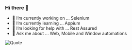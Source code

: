 ### Hi there 👋

- 🔭 I’m currently working on ... Selenium
- 🌱 I’m currently learning ... Appium
- 🤔 I’m looking for help with ... Rest Assured
- 💬 Ask me about ... Web, Mobile and Window automations


![Quote](https://miro.medium.com/max/300/0*G5LU9ITFSrCleyzS.jpg)

<!--
**sumit12071988/sumit12071988** is a ✨ _special_ ✨ repository because its `README.md` (this file) appears on your GitHub profile.

Here are some ideas to get you started:

- 🔭 I’m currently working on ... Selenium
- 🌱 I’m currently learning ... Appium
- 👯 I’m looking to collaborate on ... 
- 🤔 I’m looking for help with ... Rest Assured
- 💬 Ask me about ... Web,Mobile and Window automations
- 📫 How to reach me: ...
- 😄 Pronouns: ...
- ⚡ Fun fact: ...

![Quote](https://github-readme-quotes.herokuapp.com/quote?quotesUrl=https://github.com/ShubhKotnala/github-readme-quotes/blob/custom-quotes/customQuotes/quotes.json)

-->
